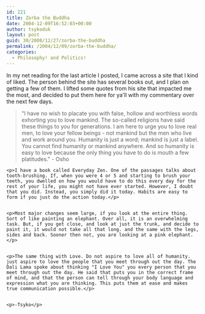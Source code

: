 ```yaml
---
id: 221
title: Zorba the Buddha
date: 2004-12-09T16:52:03+00:00
author: tsykoduk
layout: post
guid: 30/2008/12/27/zorba-the-buddha
permalink: /2004/12/09/zorba-the-buddha/
categories:
  - Philosophy! and Politics!
---
```

<p>In my net reading for the last article I posted, I came across a site that I kind of liked. The person behind the site has several books out, and I plan on getting a few of them. I lifted some quotes from his site that impacted me the most, and decided to put them here for ya'll with my commentary over the next few days.</p>


<blockquote>"I have no wish to placate you with false, hollow and worthless words exhorting you to love mankind. The so-called religions have said these things to you for generations. I am here to urge you to love real men, to love your fellow beings - not mankind but the men who live and work around you. Humanity is just a word; mankind is just a label. You cannot find humanity or mankind anywhere. And so humanity is easy to love because the only thing you have to do is mouth a few platitudes." - Osho</blockquote>

	<p>I have a book called Everyday Zen. One of the passages talks about tooth-brushing. If, when you were 4 or 5 and starting to brush your teeth, you dwelled on how you would have to do this every day for the rest of your life, you might not have ever started. However, I doubt that you did. Instead, you simply did it today. Habits are easy to form if you just do the action today.</p>


	<p>Most major changes seem large, if you look at the entire thing. Sort of like painting an elephant. Over all, it is an overwhelming task. But, if you get close, and look at just the trunk, and decide to paint it, it would not take all that long. and the same with the legs, sides and back. Sooner then not, you are looking at a pink elephant.</p>


	<p>The same thing with Love. Do not aspire to love all of humanity. just aspire to love the people that you meet through out the day. The Dali Lama spoke about thinking "I Love You" you every person that you meet through out the day. He said that puts you in the correct frame of mind, and that the person can tell through your body language and expression what you are thinking. This puts them at ease and makes true communication possible.</p>


	<p>-Tsyko</p>
